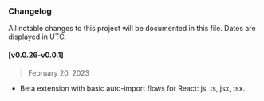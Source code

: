 ### Changelog

All notable changes to this project will be documented in this file. Dates are displayed in UTC.

#### [v0.0.26-v0.0.1]

> February 20, 2023

- Beta extension with basic auto-import flows for React: js, ts, jsx, tsx.
